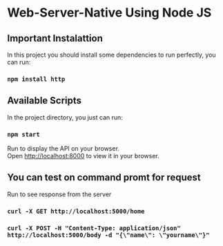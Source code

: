 # Web-Server-Native Using Node JS

## Important Instalattion

In this project you should install some dependencies to run perfectly, you can run:
### `npm install http`


## Available Scripts

In the project directory, you just can run:

### `npm start`

Run to display the API on your browser.\
Open [http://localhost:8000](http://localhost:8000) to view it in your browser.

## You can test on command promt for request

Run to see response from the server

### `curl -X GET http://localhost:5000/home`
### `curl -X POST -H "Content-Type: application/json" http://localhost:5000/body -d "{\"name\": \"yourname\"}"`
